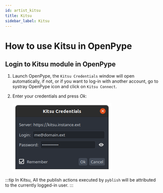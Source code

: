 ```yaml
---
id: artist_kitsu
title: Kitsu
sidebar_label: Kitsu
---
```


# How to use Kitsu in OpenPype

## Login to Kitsu module in OpenPype
1. Launch OpenPype, the `Kitsu Credentials` window will open automatically, if not, or if you want to log-in with another account, go to systray OpenPype icon and click on `Kitsu Connect`.
2. Enter your credentials and press *Ok*:

    ![kitsu-login](assets/kitsu/kitsu_credentials.png)

:::tip
In Kitsu, All the publish actions executed by `pyblish` will be attributed to the currently logged-in user.
:::